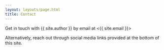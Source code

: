 ```yaml
---
layout: layouts/page.html
title: Contact
---
```

Get in touch with {{ site.author }} by email at <{{ site.email }}>

Alternatively, reach out through social media links provided at the bottom of this site.